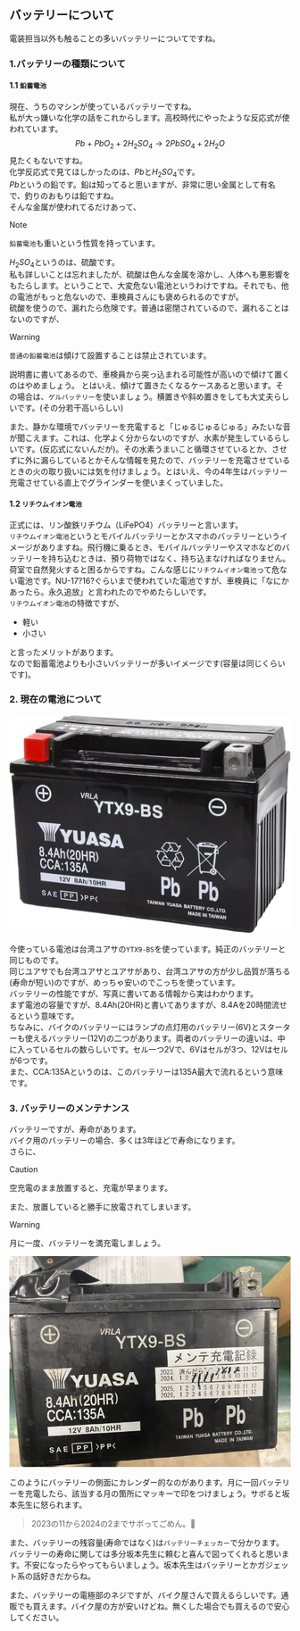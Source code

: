 ## バッテリーについて

電装担当以外も触ることの多いバッテリーについてですね。  

### 1.バッテリーの種類について

#### 1.1 `鉛蓄電池`
現在、うちのマシンが使っているバッテリーですね。  
私が大っ嫌いな化学の話をこれからします。高校時代にやったような反応式が使われています。  
$$ Pb + PbO_2 + 2H_2SO_4 → 2PbSO_4 + 2H_2O $$
見たくもないですね。  
化学反応式で見てほしかったのは、$Pb$と$H_2SO_4$です。  
$Pb$というの鉛です。鉛は知ってると思いますが、非常に思い金属として有名で、釣りのおもりは鉛ですね。  
そんな金属が使われてるだけあって、
> [!NOTE]
> `鉛蓄電池`も重いという性質を持っています。

$H_2SO_4$というのは、硫酸です。  
私も詳しいことは忘れましたが、硫酸は色んな金属を溶かし、人体へも悪影響をもたらします。ということで、大変危ない電池というわけですね。それでも、他の電池がもっと危ないので、車検員さんにも褒められるのですが。  
硫酸を使うので、漏れたら危険です。普通は密閉されているので、漏れることはないのですが、
> [!WARNING]
> `普通の鉛蓄電池`は傾けて設置することは禁止されています。

説明書に書いてあるので、車検員から突っ込まれる可能性が高いので傾けて置くのはやめましょう。
とはいえ、傾けて置きたくなるケースあると思います。その場合は、`ゲルバッテリー`を使いましょう。横置きや斜め置きをしても大丈夫らしいです。(その分若干高いらしい)  
  
また、静かな環境でバッテリーを充電すると「じゅるじゅるじゅる」みたいな音が聞こえます。これは、化学よく分からないのですが、水素が発生しているらしいです。(反応式にないんだが)。その水素うまいこと循環させているとか、させずに外に漏らしているとかそんな情報を見たので、バッテリーを充電させているときの火の取り扱いには気を付けましょう。とはいえ、今の4年生はバッテリー充電させている直上でグラインダーを使いまくっていました。

#### 1.2 `リチウムイオン電池`
正式には、リン酸鉄リチウム（LiFePO4）バッテリーと言います。  
`リチウムイオン電池`というとモバイルバッテリーとかスマホのバッテリーというイメージがありますね。飛行機に乗るとき、モバイルバッテリーやスマホなどのバッテリーを持ち込むときは、預り荷物ではなく、持ち込まなければなりません。荷室で自然発火すると困るからですね。こんな感じに`リチウムイオン電池`って危ない電池です。NU-17?16?ぐらいまで使われていた電池ですが、車検員に「なにかあったら。永久追放」と言われたのでやめたらしいです。  
`リチウムイオン電池`の特徴ですが、

- 軽い
- 小さい

と言ったメリットがあります。  
なので鉛蓄電池よりも小さいバッテリーが多いイメージです(容量は同じくらいです)。  

### 2. 現在の電池について

![alt text](image.png)

今使っている電池は台湾ユアサの`YTX9-BS`を使っています。純正のバッテリーと同じものです。  
同じユアサでも台湾ユアサとユアサがあり、台湾ユアサの方が少し品質が落ちる(寿命が短い)のですが、めっちゃ安いのでこっちを使っています。  
バッテリーの性能ですが、写真に書いてある情報から実はわかります。  
まず電池の容量ですが、8.4Ah(20HR)と書いてありますが、8.4Aを20時間流せるという意味です。  
ちなみに、バイクのバッテリーにはランプの点灯用のバッテリー(6V)とスターターも使えるバッテリー(12V)の二つがあります。両者のバッテリーの違いは、中に入っているセルの数らしいです。セル一つ2Vで、6Vはセルが3つ、12Vはセルが6つです。  
また、CCA:135Aというのは、このバッテリーは135A最大で流れるという意味です。  

### 3. バッテリーのメンテナンス
バッテリーですが、寿命があります。  
バイク用のバッテリーの場合、多くは3年ほどで寿命になります。  
さらに、

> [!CAUTION]
> 空充電のまま放置すると、充電が早まります。

また、放置していると勝手に放電されてしまいます。  

> [!WARNING]
> 月に一度、バッテリーを満充電しましょう。

![alt text](image-1.png)  

このようにバッテリーの側面にカレンダー的なのがあります。月に一回バッテリーを充電したら、該当する月の箇所にマッキーで印をつけましょう。サボると坂本先生に怒られます。
> 2023の11から2024の2までサボってごめん。🙇

また、バッテリーの残容量(寿命ではなく)は`バッテリーチェッカー`で分かります。バッテリーの寿命に関しては多分坂本先生に頼むと喜んで図ってくれると思います。不安になったらやってもらいましょう。坂本先生はバッテリーとかガジェット系の話好きだからね。  

また、バッテリーの電極部のネジですが、バイク屋さんで買えるらしいです。通販でも買えます。バイク屋の方が安いけどね。無くした場合でも買えるので安心してください。  